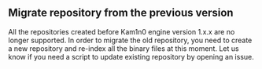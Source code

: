 ## Migrate repository from the previous version

All the repositories created before Kam1n0 engine version 1.x.x are no longer supported. In order to migrate the old repository, you need to create a new repository and re-index all the binary files at this moment. Let us know if you need a script to update existing repository by opening an issue. 

